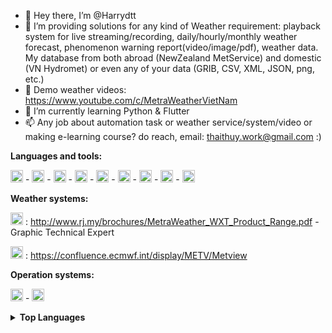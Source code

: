 - 👋   Hey there, I’m @Harrydtt   
- 👀   I’m providing solutions for any kind of Weather requirement: playback system for live streaming/recording, daily/hourly/monthly weather forecast, phenomenon warning report(video/image/pdf), weather data. My database from both abroad (NewZealand MetService) and domestic (VN Hydromet) or even any of your data (GRIB, CSV, XML, JSON, png, etc.)
- 🎀   Demo weather videos: https://www.youtube.com/c/MetraWeatherVietNam
- 📖   I’m currently learning Python & Flutter
- 📫   Any job about automation task or weather service/system/video or making e-learning course? do reach, email: thaithuy.work@gmail.com  :) 


**Languages and tools:**  


<img height="20" src="https://user-images.githubusercontent.com/62132425/126031323-433fa230-9798-4799-bcd6-90ac46be8b8e.png"> - <img height="20" src="https://user-images.githubusercontent.com/62132425/159423557-681b0eae-4586-4b5a-8250-4b4ed72f4ba5.svg"> - <img height="20" src="https://user-images.githubusercontent.com/62132425/126031325-77754a6f-cc15-470e-af22-71a89ef2457c.png"> - <img height="20" src="https://user-images.githubusercontent.com/62132425/126031327-cc8876b0-b6f3-44da-a85b-9a1df5ac4f31.png"> - <img height="20" src="https://user-images.githubusercontent.com/62132425/126031326-2b64e0fb-b751-4e37-93de-9d160c57bab4.png"> - <img height="20" src="https://user-images.githubusercontent.com/62132425/126031330-20b92ea7-09cd-4893-90d4-3936e28a52d9.png"> - <img height="20" src="https://user-images.githubusercontent.com/62132425/126031487-a0642fd1-6e6e-4985-9e82-af1c8e80b64f.png"> - <img height="20" src="https://user-images.githubusercontent.com/62132425/126031490-a463e8a7-ab83-46d1-99ee-60e189ed7fa5.png"> - <img height="20" src="https://user-images.githubusercontent.com/62132425/159604320-a894eaa5-61a4-4f25-a07b-6806755c95c2.png">




**Weather systems:**

<img height="20" src="https://user-images.githubusercontent.com/62132425/159423688-7cb15d20-aef3-4efc-821e-c828c9e0a53d.png"> : http://www.rj.my/brochures/MetraWeather_WXT_Product_Range.pdf - Graphic Technical Expert

<img height="20" src="https://user-images.githubusercontent.com/62132425/159424955-c13f278c-5579-4597-b609-72c81afa7a9c.png"> : https://confluence.ecmwf.int/display/METV/Metview



**Operation systems:**

<img height="20" src="https://user-images.githubusercontent.com/62132425/126031328-0775e250-ad30-4b07-be31-9d90c17c4951.png"> - <img height="20" src="https://user-images.githubusercontent.com/62132425/126031332-d0773953-f60e-4503-8d39-230f961c5f0b.png">

<details>
  <summary><b>Top Languages</b></summary>

![Top Langs](https://github-readme-stats.vercel.app/api/top-langs/?username=Harrydtt&hide=TeX&layout=compact)

</details>

